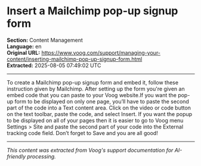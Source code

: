 # Insert a Mailchimp pop-up signup form

**Section:** Content Management  
**Language:** en  
**Original URL:** https://www.voog.com/support/managing-your-content/inserting-mailchimp-pop-up-signup-form.html  
**Extracted:** 2025-08-05 07:49:02 UTC

---

To create a Mailchimp pop-up signup form and embed it, follow these instruction given by Mailchimp. After setting up the form you're given an embed code that you can paste to your Voog website.If you want the pop-up form to be displayed on only one page, you’ll have to paste the second part of the code into a Text content area. Click on the video or code button on the text toolbar, paste the code, and select Insert.
If you want the popup to be displayed on all of your pages then it is easier to go to Voog menu Settings > Site and paste the second part of your code into the External tracking code field. Don’t forget to Save and you are all good!

---

*This content was extracted from Voog's support documentation for AI-friendly processing.*
